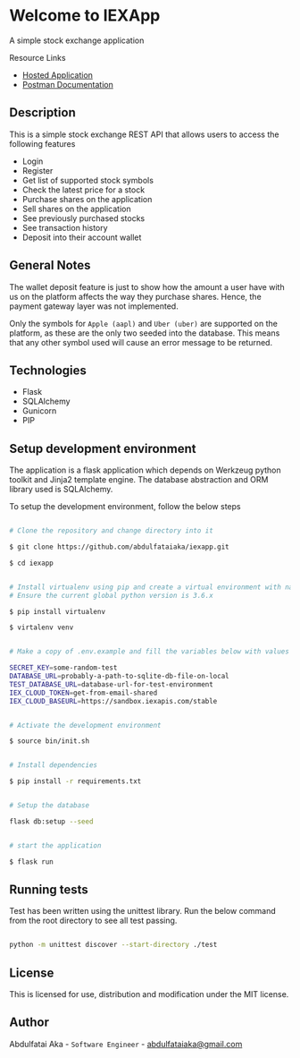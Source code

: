 # Welcome to IEXApp

A simple stock exchange application

Resource Links
- [Hosted Application](https://iexapp.herokuapp.com/)
- [Postman Documentation](https://documenter.getpostman.com/view/2846783/SVmyQwxE)


## Description

This is a simple stock exchange REST API that allows users to access the following features

- Login
- Register
- Get list of supported stock symbols
- Check the latest price for a stock
- Purchase shares on the application
- Sell shares on the application
- See previously purchased stocks
- See transaction history
- Deposit into their account wallet


## General Notes

The wallet deposit feature is just to show how the amount a user have with us on the platform affects the way they purchase shares. Hence, the payment gateway layer was not implemented.

Only the symbols for `Apple (aapl)` and `Uber (uber)` are supported on the platform, as these are the only two seeded into the database. This means that any other symbol used will cause an error message to be returned.


## Technologies

- Flask
- SQLAlchemy
- Gunicorn
- PIP


## Setup development environment

The application is a flask application which depends on Werkzeug python toolkit and Jinja2 template engine. The database abstraction and ORM library used is SQLAlchemy.

To setup the development environment, follow the below steps

```bash

# Clone the repository and change directory into it

$ git clone https://github.com/abdulfataiaka/iexapp.git

$ cd iexapp


# Install virtualenv using pip and create a virtual environment with name `venv`
# Ensure the current global python version is 3.6.x

$ pip install virtualenv

$ virtalenv venv


# Make a copy of .env.example and fill the variables below with values shared

SECRET_KEY=some-random-test
DATABASE_URL=probably-a-path-to-sqlite-db-file-on-local
TEST_DATABASE_URL=database-url-for-test-environment
IEX_CLOUD_TOKEN=get-from-email-shared
IEX_CLOUD_BASEURL=https://sandbox.iexapis.com/stable


# Activate the development environment

$ source bin/init.sh


# Install dependencies

$ pip install -r requirements.txt


# Setup the database

flask db:setup --seed


# start the application

$ flask run

```


## Running tests

Test has been written using the unittest library. Run the below command from the root directory to see all test passing.

```bash

python -m unittest discover --start-directory ./test

```


## License

This is licensed for use, distribution and modification under the MIT license.


## Author

Abdulfatai Aka - `Software Engineer` - abdulfataiaka@gmail.com
